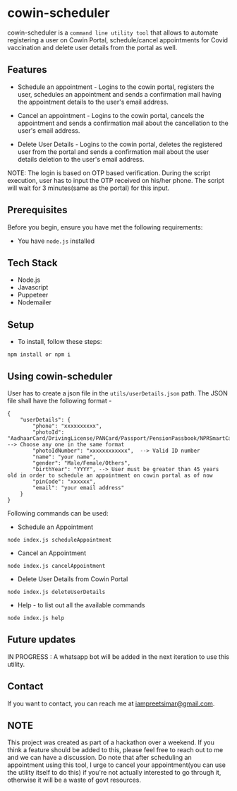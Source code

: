 # cowin-scheduler

cowin-scheduler is a `command line utility tool` that allows to automate registering a user on Cowin Portal, schedule/cancel appointments for Covid vaccination and delete user details from the portal as well.

## Features

* Schedule an appointment - Logins to the cowin portal, registers the user, schedules an appointment and sends a confirmation mail having the appointment details to the user's email address.

* Cancel an appointment - Logins to the cowin portal, cancels the appointment and sends a confirmation mail about the cancellation to the user's email address.

* Delete User Details - Logins to the cowin portal, deletes the registered user from the portal and sends a confirmation mail about the user details deletion to the user's email address.

NOTE: The login is based on OTP based verification. During the script execution, user has to input the OTP received on his/her phone. The script will wait for 3 minutes(same as the portal) for this input.

## Prerequisites

Before you begin, ensure you have met the following requirements:
* You have `node.js` installed

## Tech Stack

* Node.js
* Javascript
* Puppeteer
* Nodemailer

## Setup

* To install, follow these steps:

```
npm install or npm i
```

## Using cowin-scheduler

User has to create a json file in the `utils/userDetails.json` path. The JSON file shall have the following format - 

```
{
    "userDetails": {
        "phone": "xxxxxxxxxx", 
        "photoId": "AadhaarCard/DrivingLicense/PANCard/Passport/PensionPassbook/NPRSmartCard/VoterIDCard", --> Choose any one in the same format
        "photoIdNumber": "xxxxxxxxxxxx",  --> Valid ID number
        "name": "your name",
        "gender": "Male/Female/Others",
        "birthYear": "YYYY", --> User must be greater than 45 years old in order to schedule an appointment on cowin portal as of now
        "pinCode": "xxxxxx",
        "email": "your email address"
    }
}
```

Following commands can be used:

* Schedule an Appointment
```
node index.js scheduleAppointment
```

* Cancel an Appointment
```
node index.js cancelAppointment
```

* Delete User Details from Cowin Portal
```
node index.js deleteUserDetails
```

* Help - to list out all the available commands
```
node index.js help
```

## Future updates

IN PROGRESS : A whatsapp bot will be added in the next iteration to use this utility.

## Contact

If you want to contact, you can reach me at <iampreetsimar@gmail.com>.

## NOTE

This project was created as part of a hackathon over a weekend. If you think a feature should be added to this, please feel free to reach out to me and we can have a discussion. Do note that after scheduling an appointment using this tool, I urge to cancel your appointment(you can use the utility itself to do this) if you're not actually interested to go through it, otherwise it will be a waste of govt resources.
